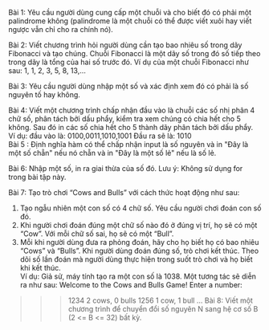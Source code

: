 Bài 1: Yêu cầu người dùng cung cấp một chuỗi và cho biết đó có phải một palindrome không (palindrome là một chuỗi có thể được viết xuôi hay viết ngược vẫn chỉ cho ra chính nó).

Bài 2: Viết chương trình hỏi người dùng cần tạo bao nhiêu số trong dãy Fibonacci và tạo chúng. Chuỗi Fibonacci là một dãy số trong đó số tiếp theo trong dãy là tổng của hai số trước đó. Ví dụ của một chuỗi Fibonacci như sau: 1, 1, 2, 3, 5, 8, 13,…

Bài 3: Yêu cầu người dùng nhập một số và xác định xem đó có phải là số nguyên tố hay không.

Bài 4: Viết một chương trình chấp nhận đầu vào là chuỗi các số nhị phân 4 chữ số, phân tách bởi dấu phẩy, kiểm tra xem chúng có chia hết cho 5 không. Sau đó in các số chia hết cho 5 thành dãy phân tách bởi dấu phẩy.
Ví dụ: đầu vào là: 0100,0011,1010,1001
	Đầu ra sẽ là: 1010	
Bài 5 : Định nghĩa hàm có thể chấp nhận input là số nguyên và in "Đây là một số chẵn" nếu nó chẵn và in "Đây là một số lẻ" nếu là số lẻ.

Bài 6: Nhập một số, in ra giai thừa của số đó. Lưu ý: Không sử dụng for trong bài tập này.
 
Bài 7: Tạo trò chơi “Cows and Bulls” với cách thức hoạt động như sau:
1.	Tạo ngẫu nhiên một con số có 4 chữ số. Yêu cầu người chơi đoán con số đó.
2.	Khi người chơi đoán đúng một chữ số nào đó ở đúng vị trí, họ sẽ có một “Cow”. Với mỗi chữ số sai, họ sẽ có một “Bull”.
3.	Mỗi khi người dùng đưa ra phỏng đoán, hãy cho họ biết họ có bao nhiêu “Cows” và “Bulls”. Khi người dùng đoán đúng số, trò chơi kết thúc. Theo dõi số lần đoán mà người dùng thực hiện trong suốt trò chơi và họ biết khi kết thúc.	
Ví dụ: Giả sử, máy tính tạo ra một con số là 1038. Một tương tác sẽ diễn ra như sau:
 Welcome to the Cows and Bulls Game!
Enter a number:
>>> 1234
2 cows, 0 bulls
>>> 1256
1 cow, 1 bull
  	...
Bài 8: Viết một chương trình để chuyển đổi số nguyên N sang hệ cơ số B (2 <= B <= 32) bất kỳ.

